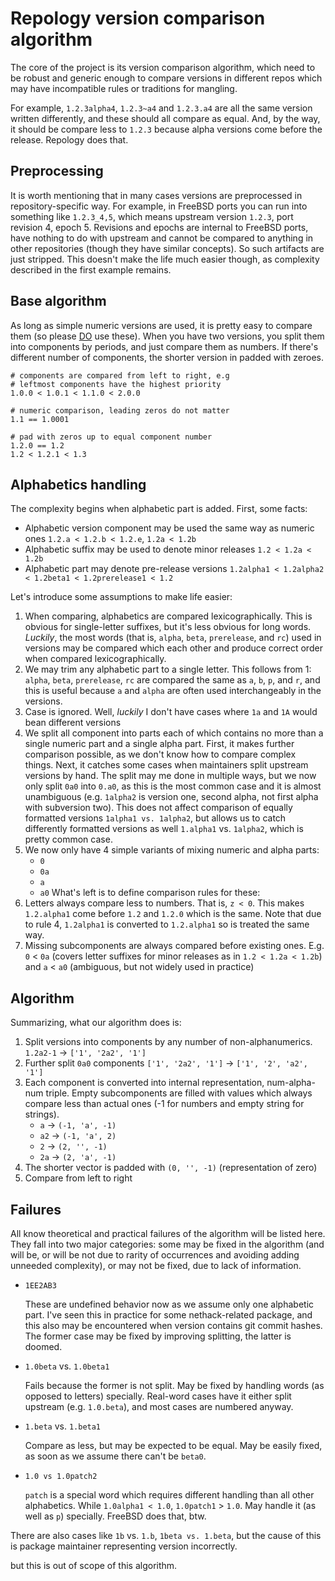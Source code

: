# Repology version comparison algorithm

The core of the project is its version comparison algorithm, which
need to be robust and generic enough to compare versions in different
repos which may have incompatible rules or traditions for mangling.

For example, ```1.2.3alpha4```, ```1.2.3~a4``` and ```1.2.3.a4```
are all the same version written differently, and these should all
compare as equal. And, by the way, it should be compare less to
```1.2.3``` because alpha versions come before the release. Repology
does that.

## Preprocessing

It is worth mentioning that in many cases versions are preprocessed
in repository-specific way. For example, in FreeBSD ports you can
run into something like ```1.2.3_4,5```, which means upstream version
```1.2.3```, port revision 4, epoch 5. Revisions and epochs are internal
to FreeBSD ports, have nothing to do with upstream and cannot be compared
to anything in other repositories (though they have similar concepts). So
such artifacts are just stripped. This doesn't make the life much
easier though, as complexity described in the first example remains.

## Base algorithm

As long as simple numeric versions are used, it is pretty easy to
compare them (so please [DO](http://semver.org/) use these). When
you have two versions, you split them into components by periods,
and just compare them as numbers. If there's different number of
components, the shorter version in padded with zeroes.

```
# components are compared from left to right, e.g
# leftmost components have the highest priority
1.0.0 < 1.0.1 < 1.1.0 < 2.0.0

# numeric comparison, leading zeros do not matter
1.1 == 1.0001

# pad with zeros up to equal component number
1.2.0 == 1.2
1.2 < 1.2.1 < 1.3
```

## Alphabetics handling

The complexity begins when alphabetic part is added. First, some facts:

* Alphabetic version component may be used the same way as numeric ones
  ```1.2.a < 1.2.b < 1.2.e```, ```1.2a < 1.2b```
* Alphabetic suffix may be used to denote minor releases
  ```1.2 < 1.2a < 1.2b```
* Alphabetic part may denote pre-release versions
  ```1.2alpha1 < 1.2alpha2 < 1.2beta1 < 1.2prerelease1 < 1.2```

Let's introduce some assumptions to make life easier:

1. When comparing, alphabetics are compared lexicographically.
   This is obvious for single-letter suffixes, but it's less obvious
   for long words. *Luckily*, the most words (that is, ```alpha```,
   ```beta```, ```prerelease```, and ```rc```) used in versions may
   be compared which each other and produce correct order when
   compared lexicographically.
2. We may trim any alphabetic part to a single letter.
   This follows from 1: ```alpha```, ```beta```, ```prerelease```,
   ```rc``` are compared the same as ```a```, ```b```, ```p```, and
   ```r```, and this is useful because ```a``` and ```alpha``` are
   often used interchangeably in the versions.
3. Case is ignored.
   Well, *luckily* I don't have cases where ```1a``` and ```1A```
   would bean different versions
4. We split all component into parts each of which contains no more
   than a single numeric part and a single alpha part. First, it
   makes further comparison possible, as we don't know how to compare
   complex things. Next, it catches some cases when maintainers
   split upstream versions by hand.
   The split may me done in multiple ways, but we now only split
   ```0a0``` into ```0.a0```, as this is the most common case and
   it is almost unambiguous (e.g. ```1alpha2``` is version one,
   second alpha, not first alpha with subversion two). This does
   not affect comparison of equally formatted versions ```1alpha1
   vs. 1alpha2```, but allows us to catch differently formatted
   versions as well ```1.alpha1``` vs.  ```1alpha2```, which is
   pretty common case.
5. We now only have 4 simple variants of mixing numeric and alpha
   parts:
   * ```0```
   * ```0a```
   * ```a```
   * ```a0```
   What's left is to define comparison rules for these:
6. Letters always compare less to numbers. That is, ```z < 0```.
   This makes ```1.2.alpha1``` come before ```1.2``` and ```1.2.0```
   which is the same. Note that due to rule 4, ```1.2alpha1``` is
   converted to ```1.2.alpha1``` so is treated the same way.
7. Missing subcomponents are always compared before existing ones. E.g.
   ```0``` < ```0a``` (covers letter suffixes for minor releases as in
   ```1.2 < 1.2a < 1.2b```) and ```a``` < ```a0``` (ambiguous, but
   not widely used in practice)

## Algorithm

Summarizing, what our algorithm does is:

1. Split versions into components by any number of non-alphanumerics.
   ```1.2a2-1``` → ```['1', '2a2', '1']```
2. Further split ```0a0``` components
   ```['1', '2a2', '1']``` → ```['1', '2', 'a2', '1']```
3. Each component is converted into internal representation,
   num-alpha-num triple. Empty subcomponents are filled with
   values which always compare less than actual ones (-1 for numbers
   and empty string for strings).
   * ```a``` -> ```(-1, 'a', -1)```
   * ```a2``` -> ```(-1, 'a', 2)```
   * ```2``` -> ```(2, '', -1)```
   * ```2a``` -> ```(2, 'a', -1)```
4. The shorter vector is padded with ```(0, '', -1)``` (representation of zero)
5. Compare from left to right

## Failures

All know theoretical and practical failures of the algorithm will
be listed here. They fall into two major categories: some may be
fixed in the algorithm (and will be, or will be not due to rarity
of occurrences and avoiding adding unneeded complexity), or may not
be fixed, due to lack of information.

* ```1EE2AB3```

  These are undefined behavior now as we assume only one alphabetic
  part. I've seen this in practice for some nethack-related package,
  and this also may be encountered when version contains git commit
  hashes. The former case may be fixed by improving splitting, the
  latter is doomed.

* ```1.0beta``` vs. ```1.0beta1```

  Fails because the former is not split. May be fixed by handling
  words (as opposed to letters) specially. Real-word cases have
  it either split upstream (e.g. ```1.0.beta```), and most cases
  are numbered anyway.

* ```1.beta``` vs. ```1.beta1```

  Compare as less, but may be expected to be equal. May be easily
  fixed, as soon as we assume there can't be ```beta0```.

* ```1.0 vs 1.0patch2```

  ```patch``` is a special word which requires different handling
  than all other alphabetics. While ```1.0alpha1 < 1.0```,
  ```1.0patch1``` > ```1.0```. May handle it (as well as ```p```)
  specially. FreeBSD does that, btw.

There are also cases like ```1b``` vs. ```1.b```, ```1beta vs.
1.beta```, but the cause of this is package maintainer representing version incorrectly.

but this is out of scope of this algorithm.
